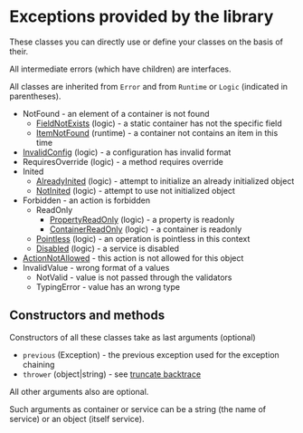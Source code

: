 # Exceptions provided by the library

These classes you can directly use or define your classes on the basis of their.

All intermediate errors (which have children) are interfaces.

All classes are inherited from `Error` and from `Runtime` or `Logic` (indicated in parentheses).

 * NotFound - an element of a container is not found
    * [FieldNotExists](classes/FieldNotExists.md) (logic) - a static container has not the specific field
    * [ItemNotFound](classes/ItemNotFound.md) (runtime) - a container not contains an item in this time
 * [InvalidConfig](classes/InvalidConfig.md) (logic) - a configuration has invalid format
 * RequiresOverride (logic) - a method requires override
 * Inited 
    * [AlreadyInited](classes/AlreadyInited.md) (logic) - attempt to initialize an already initialized object
    * [NotInited](classes/NotInited.md) (logic) - attempt to use not initialized object
 * Forbidden - an action is forbidden
    * ReadOnly
        * [PropertyReadOnly](classes/PropertyReadOnly.md) (logic) - a property is readonly
        * [ContainerReadOnly](classes/ContainerReadOnly.md) (logic) - a container is readonly
    * [Pointless](classes/Pointless.md) (logic) - an operation is pointless in this context
    * [Disabled](classes/Disabled.md) (logic) - a service is disabled
 * [ActionNotAllowed](classes/ActionNotAllowed.md) - this action is not allowed for this object
 * InvalidValue - wrong format of a values
    * NotValid - value is not passed through the validators
    * TypingError - value has an wrong type

## Constructors and methods

Constructors of all these classes take as last arguments (optional)

 * `previous` (Exception) - the previous exception used for the exception chaining
 * `thrower` (object|string) - see [truncate backtrace](backtrace.md)

All other arguments also are optional.

Such arguments as container or service can be a string (the name of service) or an object (itself service).

